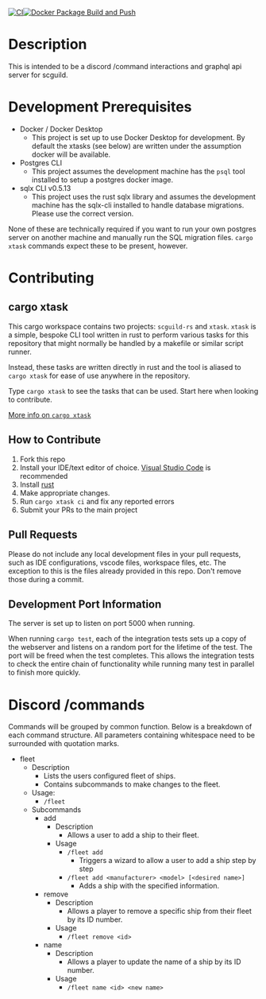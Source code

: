 [![CI](https://github.com/damccull/scguild-rs/actions/workflows/ci.yml/badge.svg)](https://github.com/damccull/scguild-rs/actions/workflows/ci.yml)[![Docker Package Build and Push](https://github.com/damccull/scguild-rs/actions/workflows/deploy-gh-package.yml/badge.svg)](https://github.com/damccull/scguild-rs/actions/workflows/deploy-gh-package.yml)
# Description
This is intended to be a discord /command interactions and graphql api server for scguild.

# Development Prerequisites
* Docker / Docker Desktop
    * This project is set up to use Docker Desktop for development. By default the xtasks (see below) are written under the assumption docker will be available.
* Postgres CLI
    * This project assumes the development machine has the `psql` tool installed to setup a postgres docker image.
* sqlx CLI v0.5.13
    * This project uses the rust sqlx library and assumes the development machine has the sqlx-cli installed to handle database migrations. Please use the correct version.

None of these are technically required if you want to run your own postgres server on another machine and manually run the SQL migration files. `cargo xtask` commands expect these to be present, however.

# Contributing
## cargo xtask
This cargo workspace contains two projects: `scguild-rs` and `xtask`. `xtask` is a simple, bespoke CLI tool written in rust to perform various tasks for this repository that might normally be handled by a makefile or similar script runner.

Instead, these tasks are written directly in rust and the tool is aliased to `cargo xtask` for ease of use anywhere in the repository.

Type `cargo xtask` to see the tasks that can be used. Start here when looking to contribute.

[More info on `cargo xtask`][cargo-xtask]

## How to Contribute
1. Fork this repo
2. Install your IDE/text editor of choice. [Visual Studio Code][vscode] is recommended
3. Install [rust][rustlang-install]
4. Make appropriate changes.
5. Run `cargo xtask ci` and fix any reported errors
6. Submit your PRs to the main project


## Pull Requests
Please do not include any local development files in your pull requests, such as IDE configurations, vscode files, workspace files, etc. The exception to this is the files already provided in this repo. Don't remove those during a commit.

## Development Port Information
The server is set up to listen on port 5000 when running.

When running `cargo test`, each of the integration tests sets up a copy of the webserver and listens on a random port for the lifetime of the test. The port will be freed when the test completes. This allows the integration tests to check the entire chain of functionality while running many test in parallel to finish more quickly.


# Discord /commands
Commands will be grouped by common function. Below is a breakdown of each command structure. All parameters containing whitespace need to be surrounded with quotation marks.

* fleet
    * Description
        * Lists the users configured fleet of ships.
        * Contains subcommands to make changes to the fleet. 
    * Usage:
        * `/fleet`
    * Subcommands
        * add
            * Description
                * Allows a user to add a ship to their fleet.
            * Usage
                * `/fleet add`
                    * Triggers a wizard to allow a user to add a ship step by step
                * `/fleet add <manufacturer> <model> [<desired name>]`
                    * Adds a ship with the specified information.
        * remove
            * Description
                * Allows a player to remove a specific ship from their fleet by its ID number.
            * Usage
                * `/fleet remove <id>`
        * name
            * Description
                * Allows a player to update the name of a ship by its ID number.
            * Usage
                * `/fleet name <id> <new name>`

[wsl2]: https://docs.microsoft.com/en-us/windows/wsl/install-win10#update-to-wsl-2 "WSL2 Setup Information"
[vscode]: https://code.visualstudio.com/ "Visual Studio Code"
[rustlang-install]: https://www.rust-lang.org/learn/get-started "Install Rust"
[cargo-xtask]: https://github.com/matklad/cargo-xtask "cargo-xtask"
